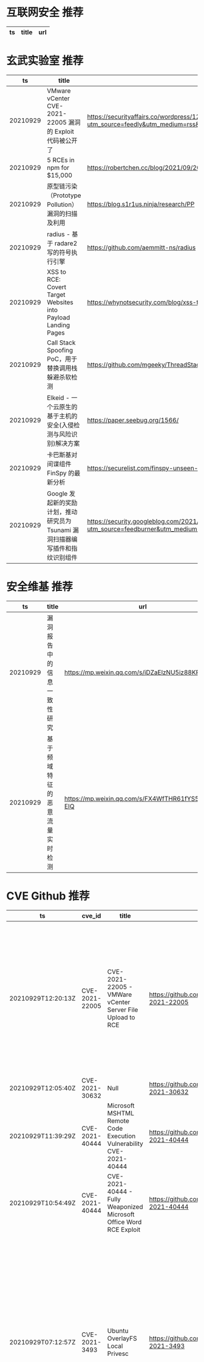 # 互联网安全 推荐
| ts | title | url| 
| --- | --- | ---| 


# 玄武实验室 推荐
| ts | title | url| 
| --- | --- | ---| 
| 20210929 | VMware vCenter CVE-2021-22005 漏洞的 Exploit 代码被公开了 | https://securityaffairs.co/wordpress/122686/hacking/cve-2021-22005-exploit-vmware-vcenter.html?utm_source=feedly&utm_medium=rss&utm_campaign=cve-2021-22005-exploit-vmware-vcenter| 
| 20210929 | 5 RCEs in npm for $15,000 | https://robertchen.cc/blog/2021/09/20/npm-rce| 
| 20210929 | 原型链污染（Prototype Pollution）漏洞的扫描及利用 | https://blog.s1r1us.ninja/research/PP| 
| 20210929 | radius - 基于 radare2 写的符号执行引擎 | https://github.com/aemmitt-ns/radius| 
| 20210929 | XSS to RCE: Covert Target Websites into Payload Landing Pages | https://whynotsecurity.com/blog/xss-to-rce/| 
| 20210929 | Call Stack Spoofing PoC，用于替换调用栈躲避杀软检测 | https://github.com/mgeeky/ThreadStackSpoofer| 
| 20210929 | Elkeid - 一个云原生的基于主机的安全(入侵检测与风险识别)解决方案 | https://paper.seebug.org/1566/| 
| 20210929 | 卡巴斯基对间谍组件 FinSpy 的最新分析 | https://securelist.com/finspy-unseen-findings/104322/| 
| 20210929 | Google 发起新的奖励计划，推动研究员为 Tsunami 漏洞扫描器编写插件和指纹识别组件 | https://security.googleblog.com/2021/09/announcing-new-patch-reward-program-for.html?utm_source=feedburner&utm_medium=feed&utm_campaign=Feed%3A+GoogleOnlineSecurityBlog+%28Google+Online+Security+Blog%29| 


# 安全维基 推荐
| ts | title | url| 
| --- | --- | ---| 
| 20210929 | 漏洞报告中的信息一致性研究 | https://mp.weixin.qq.com/s/iDZaElzNU5iz88KR3I8Dug| 
| 20210929 | 基于频域特征的恶意流量实时检测 | https://mp.weixin.qq.com/s/FX4WfTHR61fYS5r5cP-EIQ| 


# CVE Github 推荐
| ts | cve_id | title | url | cve_detail| 
| --- | --- | --- | --- | ---| 
| 20210929T12:20:13Z | CVE-2021-22005 | CVE-2021-22005 - VMWare vCenter Server File Upload to RCE | https://github.com/r0ckysec/CVE-2021-22005 | The vCenter Server contains an arbitrary file upload vulnerability in the Analytics service. A malicious actor with network access to port 443 on vCenter Server may exploit this issue to execute code on vCenter Server by uploading a specially crafted file.| 
| 20210929T12:05:40Z | CVE-2021-30632 | Null | https://github.com/Lagal1990/CVE-2021-30632 | 未查询到CVE信息| 
| 20210929T11:39:29Z | CVE-2021-40444 | Microsoft MSHTML Remote Code Execution Vulnerability CVE-2021-40444 | https://github.com/ozergoker/CVE-2021-40444 | Microsoft MSHTML Remote Code Execution Vulnerability| 
| 20210929T10:54:49Z | CVE-2021-40444 | CVE-2021-40444 - Fully Weaponized Microsoft Office Word RCE Exploit | https://github.com/klezVirus/CVE-2021-40444 | Microsoft MSHTML Remote Code Execution Vulnerability| 
| 20210929T07:12:57Z | CVE-2021-3493 | Ubuntu OverlayFS Local Privesc | https://github.com/briskets/CVE-2021-3493 | The overlayfs implementation in the linux kernel did not properly validate with respect to user namespaces the setting of file capabilities on files in an underlying file system. Due to the combination of unprivileged user namespaces along with a patch carried in the Ubuntu kernel to allow unprivileged overlay mounts, an attacker could use this to gain elevated privileges.| 
| 20210929T07:12:53Z | CVE-2021-22005 | Null | https://github.com/rwincey/CVE-2021-22005 | The vCenter Server contains an arbitrary file upload vulnerability in the Analytics service. A malicious actor with network access to port 443 on vCenter Server may exploit this issue to execute code on vCenter Server by uploading a specially crafted file.| 
| 20210929T01:29:00Z | CVE-2021-40346 | CVE-2021-40346 integer overflow enables http smuggling | https://github.com/donky16/CVE-2021-40346-POC | An integer overflow exists in HAProxy 2.0 through 2.5 in htx_add_header that can be exploited to perform an HTTP request smuggling attack, allowing an attacker to bypass all configured http-request HAProxy ACLs and possibly other ACLs.| 
| 20210929T00:46:04Z | CVE-2021-22005 | Null | https://github.com/1ZRR4H/CVE-2021-22005 | The vCenter Server contains an arbitrary file upload vulnerability in the Analytics service. A malicious actor with network access to port 443 on vCenter Server may exploit this issue to execute code on vCenter Server by uploading a specially crafted file.| 


# klee on Github 推荐
| ts | title | url | stars | forks| 
| --- | --- | --- | --- | ---| 
| 20210929T12:17:10Z | for atcoder | https://github.com/kashee337/klee_atcoder | 0 | 0| 
| 20210929T09:55:24Z | projet to format csv files to pg | https://github.com/CinquinAndy/klee_csv_formater_to_pg | 0 | 0| 
| 20210929T09:32:43Z | An open-source Chinese font derived from Fontworks% Klee One. 一款基于 FONTWORKS 的 Klee One 的开源中文字体。 | https://github.com/lxgw/LxgwWenKai | 2802 | 76| 
| 20210929T08:35:13Z | application de mesure énergétique des application métier d%une entreprise - kleegroup - api | https://github.com/CinquinAndy/klee-green-it-app-api | 0 | 0| 


# s2e on Github 推荐
| ts | title | url | stars | forks| 
| --- | --- | --- | --- | ---| 
| 20210929T11:10:27Z | S2E: A platform for multi-path program analysis with selective symbolic execution. | https://github.com/S2E/s2e | 161 | 37| 


# exploit on Github 推荐
| ts | title | url | stars | forks| 
| --- | --- | --- | --- | ---| 
| 20210929T12:13:28Z | Collection of Discord hacking tools/fun stuff/exploits that is completely developed using NodeJS. | https://github.com/I2rys/ODiscord | 6 | 4| 
| 20210929T12:13:12Z | In this project, I deployed and assessed a simple web application environment’s security posture. Then, I intentionally test the security of the environment by simulating an attack scenario and exploiting cloud configuration vulnerabilities. I%ll also set up monitoring to identify suspicious behavior and vulnerable configurations and you will remediate the identified misconfigurations. Finally, I tied it all together by proposing a DevOps build pipeline that includes security best practices. | https://github.com/YoussefBayouli/AWS-Cloud-Security---Protecting-Resources-and-Data-in-the-Cloud | 0 | 0| 
| 20210929T12:11:13Z | not public yet | https://github.com/LazarusReborn/PDF-Silent-Exploit | 0 | 0| 
| 20210929T12:10:50Z | Experimental Linux kernel module that attempts to offer an in-kernel defence against the %rowhammer% exploit | https://github.com/nyarosu/rowhammer | 0 | 0| 
| 20210929T12:03:21Z | Open-Source Vulnerability Intelligence Center - Unified source of vulnerability, exploit and threat Intelligence feeds | https://github.com/Patrowl/PatrowlHearsData | 32 | 19| 
| 20210929T11:45:10Z | Exploit to bypass Google%s JS security protection when using MITM phishing tools | https://github.com/TomAbel/evilginx.botguard | 0 | 0| 
| 20210929T11:45:08Z | Geohazards Thematic Exploitation guide | https://github.com/Terradue/doc-tep-geohazards | 9 | 26| 
| 20210929T11:35:16Z | This repository is primarily maintained by Omar Santos and includes thousands of resources related to ethical hacking  / penetration testing, digital forensics and incident response (DFIR), vulnerability research, exploit development, reverse engineering, and more. | https://github.com/The-Art-of-Hacking/h4cker | 10149 | 1708| 
| 20210929T11:11:52Z | A collection of more than 140+ tools, scripts, cheatsheets and other loots that I have developed over years for Red Teaming/Pentesting/IT Security audits purposes. Most of them came handy on at least one of my real-world engagements. | https://github.com/mgeeky/Penetration-Testing-Tools | 799 | 182| 
| 20210929T10:45:46Z | This docx exploit uses res files inside Microsoft .docx file to execute malicious files. This exploit is related to CVE-2021-40444 | https://github.com/LazarusReborn/Docx-Exploit-2021 | 0 | 1| 


# backdoor on Github 推荐
| ts | title | url | stars | forks| 
| --- | --- | --- | --- | ---| 
| 20210929T12:06:23Z | The best backdoor scanner there is. | https://github.com/iK4oS/backdoor.exe | 2 | 2| 
| 20210929T10:17:15Z | pybotnet -   A Python Library for building Botnet , Trojan or BackDoor for windows and linux with Telegram control panel  | https://github.com/onionj/pybotnet | 21 | 12| 
| 20210929T10:11:37Z | Remote control software | https://github.com/h1zzz/purewater | 0 | 0| 
| 20210929T08:18:34Z | Unofficial pytorch implementation of RobNet(Defense-Resistant Backdoor Attacks on DNN) | https://github.com/dhkim2810/RobNet | 0 | 0| 
| 20210929T07:07:03Z | TrojanZoo provides a universal pytorch platform to conduct security researches (especially backdoor attacks/defenses) of image classification in deep learning. | https://github.com/ain-soph/trojanzoo | 100 | 18| 


# symbolic execution on Github 推荐
| ts | title | url | stars | forks| 
| --- | --- | --- | --- | ---| 
| 20210929T12:29:47Z | radius is a fast binary emulation and symbolic execution framework using radare2 | https://github.com/aemmitt-ns/radius | 70 | 4| 
| 20210929T12:10:29Z | The symbolic execution engine powering the K Framework | https://github.com/kframework/kore | 158 | 35| 
| 20210929T11:10:27Z | S2E: A platform for multi-path program analysis with selective symbolic execution. | https://github.com/S2E/s2e | 161 | 37| 
| 20210929T07:05:10Z | Triton is a Dynamic Binary Analysis (DBA) framework. It provides internal components like a Dynamic Symbolic Execution (DSE) engine, a dynamic taint engine, AST representations of the x86, x86-64, ARM32 and AArch64 Instructions Set Architecture (ISA), SMT simplification passes, an SMT solver interface and, the last but not least, Python bindings. | https://github.com/JonathanSalwan/Triton | 1894 | 393| 


# big4 on Github 推荐
| ts | title | url | stars | forks| 
| --- | --- | --- | --- | ---| 


# fuzz on Github 推荐
| ts | title | url | stars | forks| 
| --- | --- | --- | --- | ---| 
| 20210929T12:22:22Z | JSON testing | https://github.com/mexer/fuzzy-eureka | 0 | 1| 
| 20210929T12:15:13Z | OSS-Fuzz vulnerabilities for OSV. | https://github.com/google/oss-fuzz-vulns | 28 | 10| 
| 20210929T12:12:32Z | Null | https://github.com/PaulPextra/fuzzy-disco | 0 | 0| 
| 20210929T12:04:46Z | syzkaller is an unsupervised coverage-guided kernel fuzzer | https://github.com/google/syzkaller | 3701 | 879| 
| 20210929T12:04:35Z | Null | https://github.com/zyrouge/fuzzle | 0 | 1| 
| 20210929T11:56:08Z | Code of fuzzing book | https://github.com/jiniljeil/Fuzzing | 5 | 0| 
| 20210929T11:29:36Z | Null | https://github.com/YaroslavEvdokimov/Fuzzer-convertor | 0 | 0| 
| 20210929T11:19:14Z | An Apple homage site featuring JavaScript and CSS techniques that I%m learning | https://github.com/beautyTruth/fuzzy-eureka | 0 | 0| 
| 20210929T11:15:45Z | A self-hosted Fuzzing-As-A-Service platform | https://github.com/microsoft/onefuzz | 2397 | 145| 
| 20210929T11:01:13Z | Null | https://github.com/mayaming/Fuzzer | 0 | 0| 



# 日更新程序
